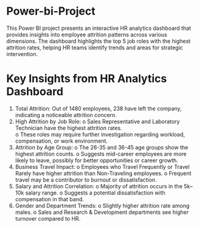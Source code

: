 # Power-bi-Project
This Power BI project presents an interactive HR analytics dashboard that provides insights into employee attrition patterns across various dimensions. The dashboard highlights the top 5 job roles with the highest attrition rates, helping HR teams identify trends and areas for strategic intervention.

# Key Insights from HR Analytics Dashboard
1.	Total Attrition:
     Out of 1480 employees, 238 have left the company, indicating a noticeable attrition concern.
2.	High Attrition by Job Role:
    o	Sales Representative and Laboratory Technician have the highest attrition rates.<br>
    o	These roles may require further investigation regarding workload, compensation, or work environment.
3.	Attrition by Age Group:
    o	The 26-35 and 36-45 age groups show the highest attrition counts.
    o	Suggests mid-career employees are more likely to leave, possibly for better opportunities or career growth.
4.	Business Travel Impact:
    o	Employees who Travel Frequently or Travel Rarely have higher attrition than Non-Traveling employees.
    o	Frequent travel may be a contributor to burnout or dissatisfaction.
5.	Salary and Attrition Correlation:
    o	Majority of attrition occurs in the 5k–10k salary range.
    o	Suggests a potential dissatisfaction with compensation in that band.
6.	Gender and Department Trends:
    o	Slightly higher attrition rate among males.
    o	Sales and Research & Development departments see higher turnover compared to HR.
